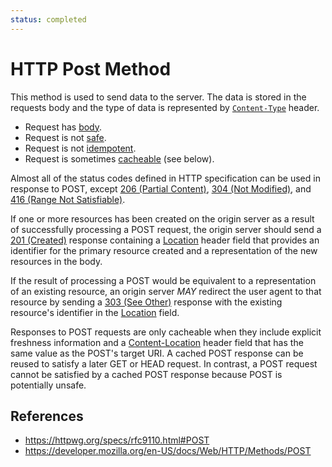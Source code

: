 ```yaml
---
status: completed
---
```


# HTTP Post Method

This method is used to send data to the server. The data is stored in the requests body and the type of data is represented by [`Content-Type`](/http/headers/content-type) header.

- Request has [body](/http/body).
- Request is not [safe](/httpmethod-property/safe).
- Request is not [idempotent](http/method-property/idempotent).
- Request is sometimes [cacheable](/http/requests/cacheable) (see below).

Almost all of the status codes defined in HTTP specification can be used in response to POST, except [206 (Partial Content)](/http/status/206), [304 (Not Modified)](/http/status/304), and [416 (Range Not Satisfiable)](/http/status/416).

If one or more resources has been created on the origin server as a result of successfully processing a POST request, the origin server should send a [201 (Created)](/http/status/201) response containing a [Location](/http/headers/location) header field that provides an identifier for the primary resource created and a representation of the new resources in the body.

If the result of processing a POST would be equivalent to a representation of an existing resource, an origin server _MAY_ redirect the user agent to that resource by sending a [303 (See Other)](/http/status/303) response with the existing resource's identifier in the [Location](/http/fields/location) field.

Responses to POST requests are only cacheable when they include explicit freshness information and a [Content-Location](/http/headers/content-location) header field that has the same value as the POST's target URI. A cached POST response can be reused to satisfy a later GET or HEAD request. In contrast, a POST request cannot be satisfied by a cached POST response because POST is potentially unsafe.

## References

- https://httpwg.org/specs/rfc9110.html#POST
- https://developer.mozilla.org/en-US/docs/Web/HTTP/Methods/POST

